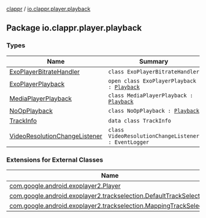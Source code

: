 [clappr](../index.md) / [io.clappr.player.playback](./index.md)

## Package io.clappr.player.playback

### Types

| Name | Summary |
|---|---|
| [ExoPlayerBitrateHandler](-exo-player-bitrate-handler/index.md) | `class ExoPlayerBitrateHandler` |
| [ExoPlayerPlayback](-exo-player-playback/index.md) | `open class ExoPlayerPlayback : `[`Playback`](../io.clappr.player.components/-playback/index.md) |
| [MediaPlayerPlayback](-media-player-playback/index.md) | `class MediaPlayerPlayback : `[`Playback`](../io.clappr.player.components/-playback/index.md) |
| [NoOpPlayback](-no-op-playback/index.md) | `class NoOpPlayback : `[`Playback`](../io.clappr.player.components/-playback/index.md) |
| [TrackInfo](-track-info/index.md) | `data class TrackInfo` |
| [VideoResolutionChangeListener](-video-resolution-change-listener/index.md) | `class VideoResolutionChangeListener : EventLogger` |

### Extensions for External Classes

| Name | Summary |
|---|---|
| [com.google.android.exoplayer2.Player](com.google.android.exoplayer2.-player/index.md) |  |
| [com.google.android.exoplayer2.trackselection.DefaultTrackSelector](com.google.android.exoplayer2.trackselection.-default-track-selector/index.md) |  |
| [com.google.android.exoplayer2.trackselection.MappingTrackSelector](com.google.android.exoplayer2.trackselection.-mapping-track-selector/index.md) |  |
